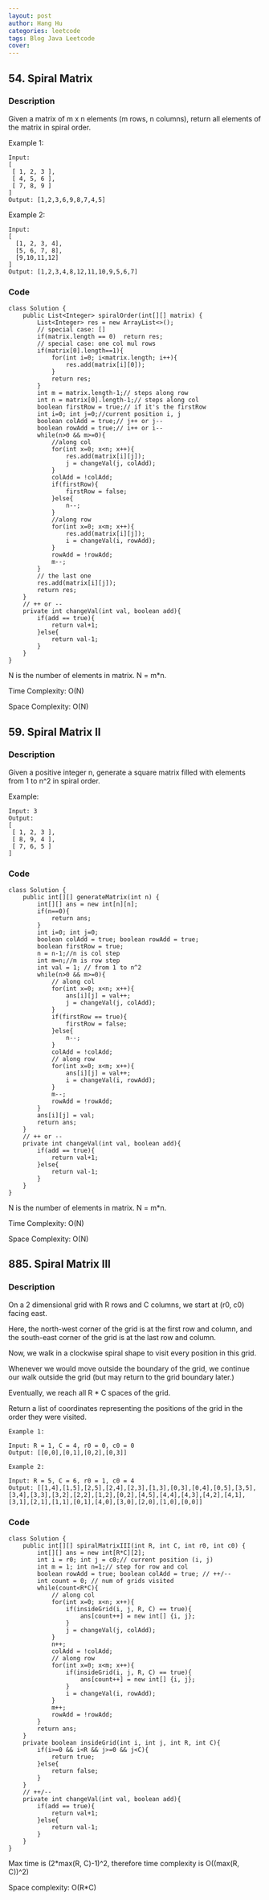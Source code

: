 ```yaml
---
layout: post
author: Hang Hu
categories: leetcode
tags: Blog Java Leetcode 
cover: 
---
```

## 54. Spiral Matrix

### Description

Given a matrix of m x n elements (m rows, n columns), return all elements of the matrix in spiral order.

Example 1:

```
Input:
[
 [ 1, 2, 3 ],
 [ 4, 5, 6 ],
 [ 7, 8, 9 ]
]
Output: [1,2,3,6,9,8,7,4,5]
```


Example 2:


```
Input:
[
  [1, 2, 3, 4],
  [5, 6, 7, 8],
  [9,10,11,12]
]
Output: [1,2,3,4,8,12,11,10,9,5,6,7]
```


### Code


```
class Solution {
    public List<Integer> spiralOrder(int[][] matrix) {
        List<Integer> res = new ArrayList<>();
        // special case: []
        if(matrix.length == 0)  return res;
        // special case: one col mul rows
        if(matrix[0].length==1){
            for(int i=0; i<matrix.length; i++){
                res.add(matrix[i][0]);
            }
            return res;
        }
        int m = matrix.length-1;// steps along row
        int n = matrix[0].length-1;// steps along col
        boolean firstRow = true;// if it's the firstRow
        int i=0; int j=0;//current position i, j
        boolean colAdd = true;// j++ or j--
        boolean rowAdd = true;// i++ or i--
        while(n>0 && m>=0){
            //along col
            for(int x=0; x<n; x++){
                res.add(matrix[i][j]);
                j = changeVal(j, colAdd);
            }
            colAdd = !colAdd;
            if(firstRow){
                firstRow = false;    
            }else{
                n--;
            }
            //along row
            for(int x=0; x<m; x++){
                res.add(matrix[i][j]);
                i = changeVal(i, rowAdd);
            }
            rowAdd = !rowAdd;
            m--;
        }
        // the last one
        res.add(matrix[i][j]);
        return res;
    }
    // ++ or --
    private int changeVal(int val, boolean add){
        if(add == true){
            return val+1;
        }else{
            return val-1;
        }
    }
}
```


N is the number of elements in matrix. N = m*n.

Time Complexity: O(N)

Space Complexity: O(N)




## 59. Spiral Matrix II


### Description


Given a positive integer n, generate a square matrix filled with elements from 1 to n^2 in spiral order.


Example:


```
Input: 3
Output:
[
 [ 1, 2, 3 ],
 [ 8, 9, 4 ],
 [ 7, 6, 5 ]
]
```


### Code


```
class Solution {
    public int[][] generateMatrix(int n) {
        int[][] ans = new int[n][n];
        if(n==0){
            return ans;
        }
        int i=0; int j=0;
        boolean colAdd = true; boolean rowAdd = true;
        boolean firstRow = true;
        n = n-1;//n is col step
        int m=n;//m is row step 
        int val = 1; // from 1 to n^2
        while(n>0 && m>=0){
            // along col
            for(int x=0; x<n; x++){
                ans[i][j] = val++;
                j = changeVal(j, colAdd);
            }
            if(firstRow == true){
                firstRow = false;
            }else{
                n--;
            }
            colAdd = !colAdd;
            // along row
            for(int x=0; x<m; x++){
                ans[i][j] = val++;
                i = changeVal(i, rowAdd);
            }
            m--;
            rowAdd = !rowAdd;
        }
        ans[i][j] = val;
        return ans;
    }
    // ++ or --
    private int changeVal(int val, boolean add){
        if(add == true){
            return val+1;
        }else{
            return val-1;
        }
    }
}
```


N is the number of elements in matrix. N = m*n.

Time Complexity: O(N)

Space Complexity: O(N)


## 885. Spiral Matrix III


### Description


On a 2 dimensional grid with R rows and C columns, we start at (r0, c0) facing east.


Here, the north-west corner of the grid is at the first row and column, and the south-east corner of the grid is at the last row and column.


Now, we walk in a clockwise spiral shape to visit every position in this grid. 


Whenever we would move outside the boundary of the grid, we continue our walk outside the grid (but may return to the grid boundary later.) 


Eventually, we reach all R * C spaces of the grid.


Return a list of coordinates representing the positions of the grid in the order they were visited.


```
Example 1:

Input: R = 1, C = 4, r0 = 0, c0 = 0
Output: [[0,0],[0,1],[0,2],[0,3]]
 
Example 2:

Input: R = 5, C = 6, r0 = 1, c0 = 4
Output: [[1,4],[1,5],[2,5],[2,4],[2,3],[1,3],[0,3],[0,4],[0,5],[3,5],[3,4],[3,3],[3,2],[2,2],[1,2],[0,2],[4,5],[4,4],[4,3],[4,2],[4,1],[3,1],[2,1],[1,1],[0,1],[4,0],[3,0],[2,0],[1,0],[0,0]]
```


### Code


```
class Solution {
    public int[][] spiralMatrixIII(int R, int C, int r0, int c0) {
        int[][] ans = new int[R*C][2];
        int i = r0; int j = c0;// current position (i, j)
        int m = 1; int n=1;// step for row and col
        boolean rowAdd = true; boolean colAdd = true; // ++/--
        int count = 0; // num of grids visited
        while(count<R*C){
            // along col
            for(int x=0; x<n; x++){
                if(insideGrid(i, j, R, C) == true){
                    ans[count++] = new int[] {i, j};
                }
                j = changeVal(j, colAdd);
            }
            n++;
            colAdd = !colAdd;
            // along row
            for(int x=0; x<m; x++){
                if(insideGrid(i, j, R, C) == true){
                    ans[count++] = new int[] {i, j};
                }
                i = changeVal(i, rowAdd);
            }
            m++;
            rowAdd = !rowAdd;
        }
        return ans;
    }
    private boolean insideGrid(int i, int j, int R, int C){
        if(i>=0 && i<R && j>=0 && j<C){
            return true;
        }else{
            return false;
        }
    }
    // ++/--
    private int changeVal(int val, boolean add){
        if(add == true){
            return val+1;
        }else{
            return val-1;
        }
    }
}
```


Max time is (2*max(R, C)-1)^2, therefore time complexity is O((max(R, C))^2)

Space complexity: O(R*C)
